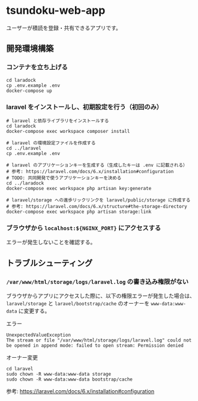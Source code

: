# tsundoku-web-app
ユーザーが積読を登録・共有できるアプリです。

## 開発環境構築

### コンテナを立ち上げる
```
cd laradock
cp .env.example .env
docker-compose up
```

### laravel をインストールし、初期設定を行う（初回のみ）
```
# laravel と依存ライブラリをインストールする
cd laradock
docker-compose exec workspace composer install

# laravel の環境設定ファイルを作成する
cd ../laravel
cp .env.example .env

# laravel のアプリケーションキーを生成する（生成したキーは .env に記載される）
# 参考: https://laravel.com/docs/6.x/installation#configuration
# TODO: 共同開発で使うアプリケーションキーを決める
cd ../laradock
docker-compose exec workspace php artisan key:generate

# laravel/storage への進歩リックリンクを laravel/public/storage に作成する
# 参考: https://laravel.com/docs/6.x/structure#the-storage-directory
docker-compose exec workspace php artisan storage:link
```

### ブラウザから `localhost:${NGINX_PORT}` にアクセスする
エラーが発生しないことを確認する。

## トラブルシューティング

### `/var/www/html/storage/logs/laravel.log` の書き込み権限がない
ブラウザからアプリにアクセスした際に、以下の権限エラーが発生した場合は、`laravel/storage` と `laravel/bootstrap/cache` のオーナーを `www-data:www-data` に変更する。

エラー
```
UnexpectedValueException
The stream or file "/var/www/html/storage/logs/laravel.log" could not be opened in append mode: failed to open stream: Permission denied
```

オーナー変更
```
cd laravel
sudo chown -R www-data:www-data storage
sudo chown -R www-data:www-data bootstrap/cache
```

参考: https://laravel.com/docs/6.x/installation#configuration
